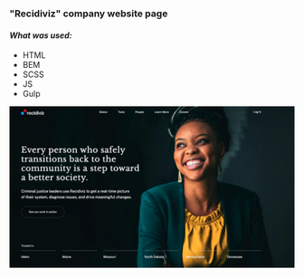 ### "Recidiviz" company website page

#### *What was used:*

- HTML
- BEM
- SCSS
- JS
- Gulp

![screenshot](https://github.com/ivanchelovekov/Recidiviz/blob/main/img/screenshot.jpg)
